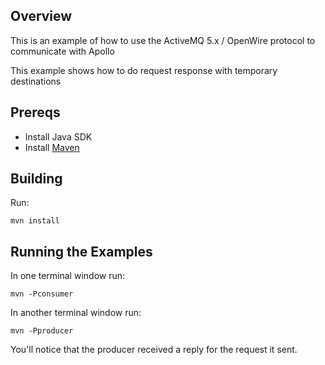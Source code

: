 ## Overview

This is an example of how to use the ActiveMQ 5.x / OpenWire protocol to communicate with Apollo

This example shows how to do request response with temporary destinations

## Prereqs

- Install Java SDK
- Install [Maven](http://maven.apache.org/download.html) 

## Building

Run:

    mvn install

## Running the Examples

In one terminal window run:

    mvn -Pconsumer

In another terminal window run:

    mvn -Pproducer

You'll notice that the producer received a reply for the request it sent.
